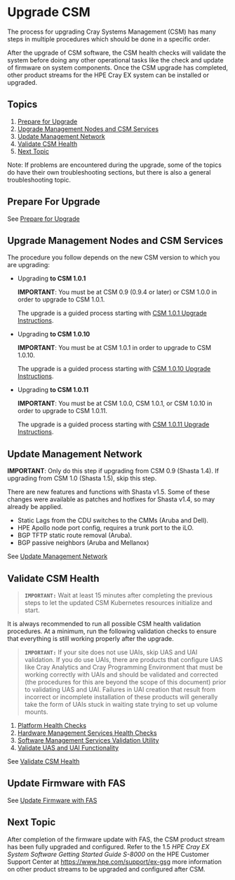 # Upgrade CSM

The process for upgrading Cray Systems Management (CSM) has many steps in multiple procedures which should be done in a specific order.

After the upgrade of CSM software, the CSM health checks will validate the system before doing any other operational
tasks like the check and update of firmware on system components. Once the CSM upgrade has completed, other
product streams for the HPE Cray EX system can be installed or upgraded.

## Topics

1. [Prepare for Upgrade](#prepare_for_upgrade)
1. [Upgrade Management Nodes and CSM Services](#upgrade_management_nodes_csm_services)
1. [Update Management Network](#update_management_network)
1. [Validate CSM Health](#validate_csm_health)
1. [Next Topic](#next_topic)

Note: If problems are encountered during the upgrade, some of the topics do have their own troubleshooting
sections, but there is also a general troubleshooting topic.

<a name="prepare_for_upgrade"></a>
## Prepare For Upgrade

See [Prepare for Upgrade](prepare_for_upgrade.md)

<a name="upgrade_management_nodes_csm_services"></a>
## Upgrade Management Nodes and CSM Services

The procedure you follow depends on the new CSM version to which you are upgrading:
   
* Upgrading **to CSM 1.0.1**

    **IMPORTANT**: You must be at CSM 0.9 (0.9.4 or later) or CSM 1.0.0 in order to upgrade to CSM 1.0.1.

    The upgrade is a guided process starting with [CSM 1.0.1 Upgrade Instructions](1.0.1/README.md).

* Upgrading **to CSM 1.0.10**
   
    **IMPORTANT**: You must be at CSM 1.0.1 in order to upgrade to CSM 1.0.10.
  
    The upgrade is a guided process starting with [CSM 1.0.10 Upgrade Instructions](1.0.10/README.md).

* Upgrading **to CSM 1.0.11**
   
    **IMPORTANT**: You must be at CSM 1.0.0, CSM 1.0.1, or CSM 1.0.10 in order to upgrade to CSM 1.0.11.
  
    The upgrade is a guided process starting with [CSM 1.0.11 Upgrade Instructions](1.0.11/README.md).

<a name="update_management_network"></a>
## Update Management Network

**IMPORTANT**: Only do this step if upgrading from CSM 0.9 (Shasta 1.4). If upgrading from CSM 1.0 (Shasta 1.5), skip this step.

There are new features and functions with Shasta v1.5. Some of these changes were available as patches and hotfixes
for Shasta v1.4, so may already be applied.
* Static Lags from the CDU switches to the CMMs (Aruba and Dell).
* HPE Apollo node port config, requires a trunk port to the iLO.
* BGP TFTP static route removal (Aruba).
* BGP passive neighbors (Aruba and Mellanox)

See [Update Management Network](update_management_network.md)

<a name="validate_csm_health"></a>
## Validate CSM Health

> **`IMPORTANT:`** Wait at least 15 minutes after completing the previous steps to let the updated
> CSM Kubernetes resources initialize and start.
  
It is always recommended to run all possible CSM health validation procedures. At a minimum, run the
following validation checks to ensure that everything is still working properly after the upgrade.
  
> **`IMPORTANT:`** If your site does not use UAIs, skip UAS and UAI validation. If you do use
> UAIs, there are products that configure UAS like Cray Analytics and Cray Programming Environment that
> must be working correctly with UAIs and should be validated and corrected (the procedures for this are
> beyond the scope of this document) prior to validating UAS and UAI. Failures in UAI creation that result
> from incorrect or incomplete installation of these products will generally take the form of UAIs stuck in
> waiting state trying to set up volume mounts.
  
1. [Platform Health Checks](../operations/validate_csm_health.md#platform-health-checks)
2. [Hardware Management Services Health Checks](../operations/validate_csm_health.md#hms-health-checks)
3. [Software Management Services Validation Utility](../operations/validate_csm_health.md#sms-health-checks)
4. [Validate UAS and UAI Functionality](../operations/validate_csm_health.md#uas-uai-validate)
  
See [Validate CSM Health](../operations/validate_csm_health.md)
  
<a name="update_firmware_with_fas"></a>
## Update Firmware with FAS

See [Update Firmware with FAS](../operations/firmware/Update_Firmware_with_FAS.md)

<a name="next_topic"></a>
## Next Topic


After completion of the firmware update with FAS, the CSM product stream has been fully upgraded and
configured. Refer to the 1.5 _HPE Cray EX System Software Getting Started Guide S-8000_ 
on the HPE Customer Support Center at https://www.hpe.com/support/ex-gsg 
more information on other product streams to be upgraded and configured after CSM.

